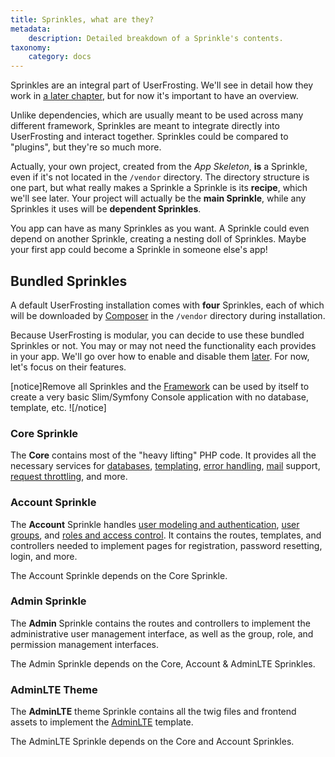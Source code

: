 ```yaml
---
title: Sprinkles, what are they?
metadata:
    description: Detailed breakdown of a Sprinkle's contents.
taxonomy:
    category: docs
---
```


Sprinkles are an integral part of UserFrosting. We'll see in detail how they work in [a later chapter](/sprinkles), but for now it's important to have an overview.

Unlike dependencies, which are usually meant to be used across many different framework, Sprinkles are meant to integrate directly into UserFrosting and interact together. Sprinkles could be compared to "plugins", but they're so much more.

Actually, your own project, created from the _App Skeleton_, **is** a Sprinkle, even if it's not located in the `/vendor` directory. The directory structure is one part, but what really makes a Sprinkle a Sprinkle is its **recipe**, which we'll see later. Your project will actually be the **main Sprinkle**, while any Sprinkles it uses will be **dependent Sprinkles**.

You app can have as many Sprinkles as you want. A Sprinkle could even depend on another Sprinkle, creating a nesting doll of Sprinkles. Maybe your first app could become a Sprinkle in someone else's app!

## Bundled Sprinkles

A default UserFrosting installation comes with **four** Sprinkles, each of which will be downloaded by [Composer](/installation/requirements/essential-tools-for-php#composer) in the `/vendor` directory during installation. 

Because UserFrosting is modular, you can decide to use these bundled Sprinkles or not. You may or may not need the functionality each provides in your app. We'll go over how to enable and disable them [later](/sprinkles/recipe#removing-default-sprinkles). For now, let's focus on their features.

[notice]Remove all Sprinkles and the [Framework](/structure/framework) can be used by itself to create a very basic Slim/Symfony Console application with no database, template, etc. ![/notice]

### Core Sprinkle
The **Core** contains most of the "heavy lifting" PHP code. It provides all the necessary services for [databases](/database), [templating](/templating-with-twig), [error handling](/advanced/error-handling), [mail](/mail) support, [request throttling](/routes-and-controllers/client-input/throttle), and more.

### Account Sprinkle
The **Account** Sprinkle handles [user modeling and authentication](/users), [user groups](/users/groups), and [roles and access control](/users/access-control). It contains the routes, templates, and controllers needed to implement pages for registration, password resetting, login, and more.

The Account Sprinkle depends on the Core Sprinkle.

### Admin Sprinkle
The **Admin** Sprinkle contains the routes and controllers to implement the administrative user management interface, as well as the group, role, and permission management interfaces.

The Admin Sprinkle depends on the Core, Account & AdminLTE Sprinkles.

### AdminLTE Theme
The **AdminLTE** theme Sprinkle contains all the twig files and frontend assets to implement the [AdminLTE](https://adminlte.io) template.

The AdminLTE Sprinkle depends on the Core and Account Sprinkles.
